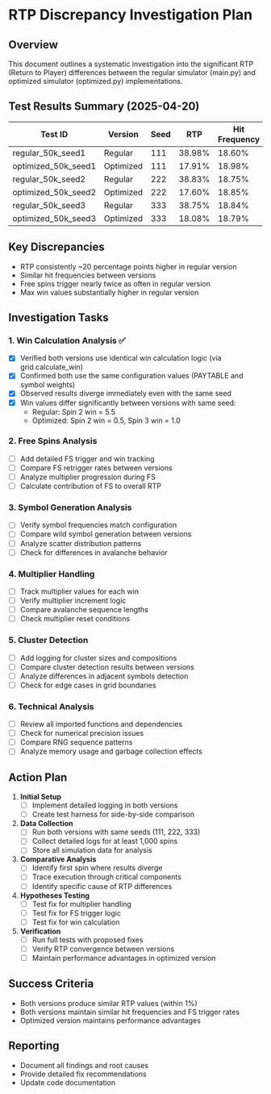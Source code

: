 # RTP Discrepancy Investigation Plan

## Overview
This document outlines a systematic investigation into the significant RTP (Return to Player) differences between the regular simulator (main.py) and optimized simulator (optimized.py) implementations.

## Test Results Summary (2025-04-20)

| Test ID | Version | Seed | RTP | Hit Frequency | FS Triggers | Max Win |
|---------|---------|------|-----|---------------|-------------|---------|
| regular_50k_seed1 | Regular | 111 | 38.98% | 18.60% | 0.144% | 187.80x |
| optimized_50k_seed1 | Optimized | 111 | 17.91% | 18.98% | 0.082% | 25.00x |
| regular_50k_seed2 | Regular | 222 | 38.83% | 18.75% | 0.186% | 188.30x |
| optimized_50k_seed2 | Optimized | 222 | 17.60% | 18.85% | 0.090% | 15.40x |
| regular_50k_seed3 | Regular | 333 | 38.75% | 18.84% | 0.168% | 156.50x |
| optimized_50k_seed3 | Optimized | 333 | 18.08% | 18.79% | 0.126% | 25.60x |

## Key Discrepancies
- RTP consistently ~20 percentage points higher in regular version
- Similar hit frequencies between versions
- Free spins trigger nearly twice as often in regular version
- Max win values substantially higher in regular version

## Investigation Tasks

### 1. Win Calculation Analysis ✅
- [x] Verified both versions use identical win calculation logic (via grid.calculate_win)
- [x] Confirmed both use the same configuration values (PAYTABLE and symbol weights)
- [x] Observed results diverge immediately even with the same seed
- [x] Win values differ significantly between versions with same seed: 
  - Regular: Spin 2 win = 5.5
  - Optimized: Spin 2 win = 0.5, Spin 3 win = 1.0

### 2. Free Spins Analysis
- [ ] Add detailed FS trigger and win tracking
- [ ] Compare FS retrigger rates between versions
- [ ] Analyze multiplier progression during FS
- [ ] Calculate contribution of FS to overall RTP

### 3. Symbol Generation Analysis
- [ ] Verify symbol frequencies match configuration
- [ ] Compare wild symbol generation between versions
- [ ] Analyze scatter distribution patterns
- [ ] Check for differences in avalanche behavior

### 4. Multiplier Handling
- [ ] Track multiplier values for each win
- [ ] Verify multiplier increment logic
- [ ] Compare avalanche sequence lengths
- [ ] Check multiplier reset conditions

### 5. Cluster Detection
- [ ] Add logging for cluster sizes and compositions
- [ ] Compare cluster detection results between versions
- [ ] Analyze differences in adjacent symbols detection
- [ ] Check for edge cases in grid boundaries

### 6. Technical Analysis
- [ ] Review all imported functions and dependencies
- [ ] Check for numerical precision issues
- [ ] Compare RNG sequence patterns
- [ ] Analyze memory usage and garbage collection effects

## Action Plan

1. **Initial Setup**
   - [ ] Implement detailed logging in both versions
   - [ ] Create test harness for side-by-side comparison

2. **Data Collection**
   - [ ] Run both versions with same seeds (111, 222, 333)
   - [ ] Collect detailed logs for at least 1,000 spins
   - [ ] Store all simulation data for analysis

3. **Comparative Analysis**
   - [ ] Identify first spin where results diverge
   - [ ] Trace execution through critical components
   - [ ] Identify specific cause of RTP differences

4. **Hypotheses Testing**
   - [ ] Test fix for multiplier handling
   - [ ] Test fix for FS trigger logic
   - [ ] Test fix for win calculation

5. **Verification**
   - [ ] Run full tests with proposed fixes
   - [ ] Verify RTP convergence between versions
   - [ ] Maintain performance advantages in optimized version

## Success Criteria
- Both versions produce similar RTP values (within 1%)
- Both versions maintain similar hit frequencies and FS trigger rates
- Optimized version maintains performance advantages

## Reporting
- Document all findings and root causes
- Provide detailed fix recommendations
- Update code documentation
